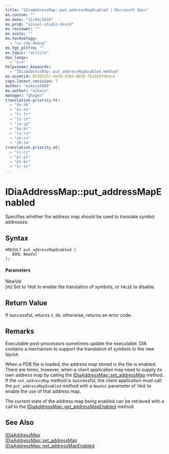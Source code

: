 ```yaml
---
title: "IDiaAddressMap::put_addressMapEnabled | Microsoft Docs"
ms.custom: ""
ms.date: "11/04/2016"
ms.prod: "visual-studio-dev14"
ms.reviewer: ""
ms.suite: ""
ms.technology: 
  - "vs-ide-debug"
ms.tgt_pltfrm: ""
ms.topic: "article"
dev_langs: 
  - "C++"
helpviewer_keywords: 
  - "IDiaAddressMap::put_addressMapEnabled method"
ms.assetid: 0f205337-4e59-4383-8059-7b1d207d6dcd
caps.latest.revision: 7
author: "mikejo5000"
ms.author: "mikejo"
manager: "ghogen"
translation.priority.ht: 
  - "de-de"
  - "es-es"
  - "fr-fr"
  - "it-it"
  - "ja-jp"
  - "ko-kr"
  - "ru-ru"
  - "zh-cn"
  - "zh-tw"
translation.priority.mt: 
  - "cs-cz"
  - "pl-pl"
  - "pt-br"
  - "tr-tr"
---
```

# IDiaAddressMap::put_addressMapEnabled
Specifies whether the address map should be used to translate symbol addresses.  
  
## Syntax  
  
```cpp#  
HRESULT put_addressMapEnabled (   
   BOOL NewVal  
);  
```  
  
#### Parameters  
 NewVal  
 [in] Set to `TRUE` to enable the translation of symbols, or `FALSE` to disable.  
  
## Return Value  
 If successful, returns `S_OK`; otherwise, returns an error code.  
  
## Remarks  
 Executable post-processors sometimes update the executable. DIA contains a mechanism to support the translation of symbols to the new layout.  
  
 When a PDB file is loaded, the address map stored in the file is enabled. There are times, however, when a client application may need to supply its own address map by calling the [IDiaAddressMap::set_addressMap](../../debugger/debug-interface-access/idiaaddressmap-set-addressmap.md) method. If the `set_addressMap` method is successful, the client application must call the `put_addressMapEnabled` method with a `NewVal` parameter of `TRUE` to enable the use of that address map.  
  
 The current state of the address map being enabled can be retrieved with a call to the [IDiaAddressMap::get_addressMapEnabled](../../debugger/debug-interface-access/idiaaddressmap-get-addressmapenabled.md) method.  
  
## See Also  
 [IDiaAddressMap](../../debugger/debug-interface-access/idiaaddressmap.md)   
 [IDiaAddressMap::set_addressMap](../../debugger/debug-interface-access/idiaaddressmap-set-addressmap.md)   
 [IDiaAddressMap::get_addressMapEnabled](../../debugger/debug-interface-access/idiaaddressmap-get-addressmapenabled.md)